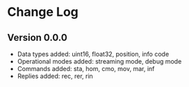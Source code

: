 # Change Log

## Version 0.0.0

- Data types added: uint16, float32, position, info code
- Operational modes added: streaming mode, debug mode
- Commands added: sta, hom, cmo, mov, mar, inf
- Replies added: rec, rer, rin
